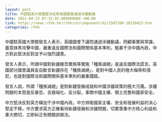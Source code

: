 ```yaml
---
layout: post
title: 中國駐英大使館堅決反對英國國會通過涉疆動議
date: 2021-04-23 07:31:02.000000000 +08:00
link: https://news.rthk.hk/rthk/ch/component/k2/1587266-20210423.htm
categories: rthk
---
```


中國駐英國大使館發言人表示，英國國會下議院通過涉疆動議，罔顧事實與常識，蓄意抹黑攻擊中國，嚴重違反國際法和國際關係基本準則，粗暴干涉中國內政，中方對此堅決反對並予以強烈譴責。

發言人表示，所謂中國對新疆維吾爾族等實施「種族滅絕」是違反國際法謊言。英國部分國會議員妄自斷言新疆存在「種族滅絕」，是對中國人民的極大侮辱和侵犯，也是對國際法和國際關係基本準則的嚴重踐踏。

發言人說，所謂「種族滅絕」是對新疆發展成就和中國涉疆政策的極大污蔑。涉疆問題的本質是反暴恐、去極端化、反分裂，事關中國主權、領土完整和國家安全。

中方堅決反對英方橫加干涉中國內政。中方捍衛國家主權、安全和發展利益的決心堅定不移。中方要求英方正確看待新疆發展和涉疆問題，切實尊重中方核心利益和重大關切，立即糾正有關錯誤做法。
